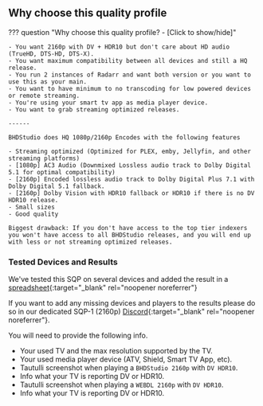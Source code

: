 ## Why choose this quality profile

??? question "Why choose this quality profile? - [Click to show/hide]"

    - You want 2160p with DV + HDR10 but don't care about HD audio (TrueHD, DTS-HD, DTS-X).
    - You want maximum compatibility between all devices and still a HQ release.
    - You run 2 instances of Radarr and want both version or you want to use this as your main.
    - You want to have minimum to no transcoding for low powered devices or remote streaming.
    - You're using your smart tv app as media player device.
    - You want to grab streaming optimized releases.

    ------

    BHDStudio does HQ 1080p/2160p Encodes with the following features

    - Streaming optimized (Optimized for PLEX, emby, Jellyfin, and other streaming platforms)
    - [1080p] AC3 Audio (Downmixed Lossless audio track to Dolby Digital 5.1 for optimal compatibility)
    - [2160p] Encoded lossless audio track to Dolby Digital Plus 7.1 with Dolby Digital 5.1 fallback.
    - [2160p] Dolby Vision with HDR10 fallback or HDR10 if there is no DV HDR10 release.
    - Small sizes
    - Good quality

    Biggest drawback: If you don't have access to the top tier indexers you won't have access to all BHDStudio releases, and you will end up with less or not streaming optimized releases.

### Tested Devices and Results

We've tested this SQP on several devices and added the result in a [spreadsheet](https://docs.google.com/spreadsheets/d/1fhwK_PLBfJjL6w8p7tVj-qK4GA4vqMtvGegGlNwbSDo/){:target="_blank" rel="noopener noreferrer"}

If you want to add any missing devices and players to the results please do so in our dedicated SQP-1 (2160p) [Discord](https://trash-guides.info/discord){:target="_blank" rel="noopener noreferrer"}.

You will need to provide the following info.

- Your used TV and the max resolution supported by the TV.
- Your used media player device (ATV, Shield, Smart TV App, etc).
- Tautulli screenshot when playing a `BHDStudio 2160p` with `DV HDR10`.
- Info what your TV is reporting DV or HDR10.
- Tautulli screenshot when playing a `WEBDL 2160p` with `DV HDR10`.
- Info what your TV is reporting DV or HDR10.
